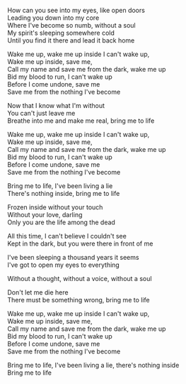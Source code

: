 How can you see into my eyes, like open doors <br />
Leading you down into my core <br />
Where I've become so numb, without a soul <br />
My spirit's sleeping somewhere cold <br />
Until you find it there and lead it back home <br />

Wake me up, wake me up inside I can't wake up, <br />
Wake me up inside, save me, <br />
Call my name and save me from the dark, wake me up <br />
Bid my blood to run, I can't wake up <br />
Before I come undone, save me <br />
Save me from the nothing I've become <br />

Now that I know what I'm without <br />
You can't just leave me <br />
Breathe into me and make me real, bring me to life <br />

Wake me up, wake me up inside I can't wake up, <br />
Wake me up inside, save me, <br />
Call my name and save me from the dark, wake me up <br />
Bid my blood to run, I can't wake up <br />
Before I come undone, save me <br />
Save me from the nothing I've become <br />

Bring me to life, I've been living a lie <br />
There's nothing inside, bring me to life <br />

Frozen inside without your touch <br />
Without your love, darling <br />
Only you are the life among the dead <br />

All this time, I can't believe I couldn't see <br />
Kept in the dark, but you were there in front of me <br />

I've been sleeping a thousand years it seems <br />
I've got to open my eyes to everything <br />

Without a thought, without a voice, without a soul <br />

Don't let me die here <br />
There must be something wrong, bring me to life <br />

Wake me up, wake me up inside I can't wake up, <br />
Wake me up inside, save me, <br />
Call my name and save me from the dark, wake me up <br />
Bid my blood to run, I can't wake up <br />
Before I come undone, save me <br />
Save me from the nothing I've become <br />

Bring me to life, I've been living a lie, there's nothing inside <br />
Bring me to life
 
